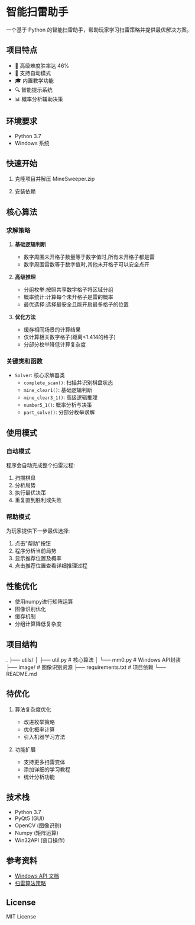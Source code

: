 # 智能扫雷助手

一个基于 Python 的智能扫雷助手，帮助玩家学习扫雷策略并提供最优解决方案。

## 项目特点

- 🎯 高级难度胜率达 46%
- 🤖 支持自动模式
- 🎓 内置教学功能
- 🔍 智能提示系统
- 📊 概率分析辅助决策

## 环境要求

- Python 3.7
- Windows 系统

## 快速开始

1. 克隆项目并解压 MineSweeper.zip

2. 安装依赖

## 核心算法

### 求解策略

1. **基础逻辑判断**
   - 数字周围未开格子数量等于数字值时,所有未开格子都是雷
   - 数字周围雷数等于数字值时,其他未开格子可以安全点开

2. **高级推理**
   - 分组枚举:按照共享数字格子将区域分组
   - 概率统计:计算每个未开格子是雷的概率
   - 最优选择:选择最安全且能开启最多格子的位置

3. **优化方法**
   - 缓存相同场景的计算结果
   - 仅计算相关数字格子(距离<1.414的格子)
   - 分部分枚举降低计算复杂度

### 关键类和函数

- `Solver`: 核心求解器类
  - `complete_scan()`: 扫描并识别棋盘状态
  - `mine_clear1()`: 基础逻辑判断
  - `mine_clear3_1()`: 高级逻辑推理
  - `number5_1()`: 概率分析与决策
  - `part_solve()`: 分部分枚举求解

## 使用模式

### 自动模式

程序会自动完成整个扫雷过程:

1. 扫描棋盘
2. 分析局势
3. 执行最优决策
4. 重复直到胜利或失败

### 帮助模式

为玩家提供下一步最优选择:

1. 点击"帮助"按钮
2. 程序分析当前局势
3. 显示推荐位置及概率
4. 点击推荐位置查看详细推理过程

## 性能优化

- 使用numpy进行矩阵运算
- 图像识别优化
- 缓存机制
- 分组计算降低复杂度

## 项目结构
.
├── utils/
│ ├── util.py # 核心算法
│ └── mm0.py # Windows API封装
├── image/ # 图像识别资源
├── requirements.txt # 项目依赖
└── README.md

## 待优化

1. 算法复杂度优化
   - 改进枚举策略
   - 优化概率计算
   - 引入机器学习方法

2. 功能扩展
   - 支持更多扫雷变体
   - 添加详细的学习教程
   - 统计分析功能

## 技术栈

- Python 3.7
- PyQt5 (GUI)
- OpenCV (图像识别)
- Numpy (矩阵运算)
- Win32API (窗口操作)

## 参考资料

- [Windows API 文档](https://learn.microsoft.com/zh-cn/windows/win32/api)
- [扫雷算法策略](https://minesweeper.online/help/patterns)

## License

MIT License
